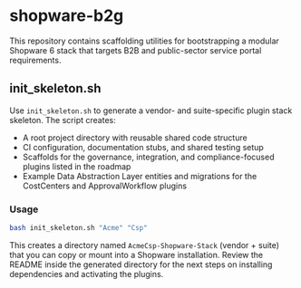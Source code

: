 # shopware-b2g

This repository contains scaffolding utilities for bootstrapping a modular Shopware 6 stack that targets B2B and public-sector service portal requirements.

## init_skeleton.sh

Use `init_skeleton.sh` to generate a vendor- and suite-specific plugin stack skeleton. The script creates:

- A root project directory with reusable shared code structure
- CI configuration, documentation stubs, and shared testing setup
- Scaffolds for the governance, integration, and compliance-focused plugins listed in the roadmap
- Example Data Abstraction Layer entities and migrations for the CostCenters and ApprovalWorkflow plugins

### Usage

```bash
bash init_skeleton.sh "Acme" "Csp"
```

This creates a directory named `AcmeCsp-Shopware-Stack` (vendor + suite) that you can copy or mount into a Shopware installation. Review the README inside the generated directory for the next steps on installing dependencies and activating the plugins.
